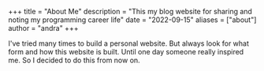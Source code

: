 +++
title = "About Me"
description = "This my blog website for sharing and noting my programming career life"
date = "2022-09-15"
aliases = ["about"]
author = "andra"
+++

I've tried many times to build a personal website. But always look for what form and how this website is built. Until one day someone really inspired me. So I decided to do this from now on.
